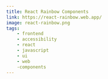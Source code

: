```yaml
---
title: React Rainbow Components
link: https://react-rainbow.web.app/
image: react-rainbow.png
tags:
    - frontend
    - accessibility
    - react
    - javascript
    - ui
    - web
    -components
---
```

